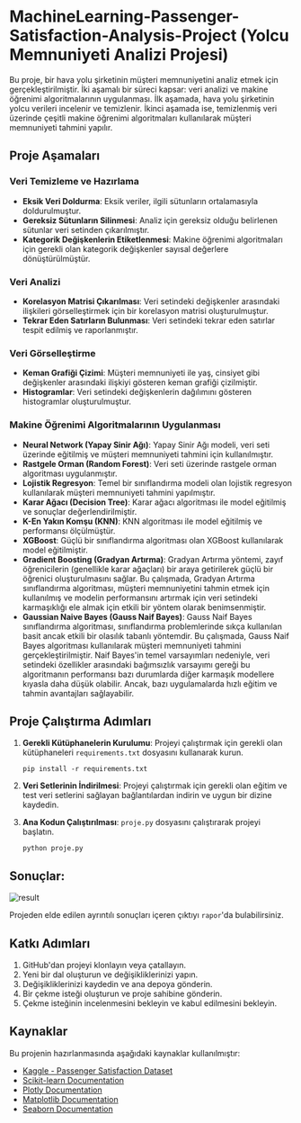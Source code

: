 # MachineLearning-Passenger-Satisfaction-Analysis-Project (Yolcu Memnuniyeti Analizi Projesi)


Bu proje, bir hava yolu şirketinin müşteri memnuniyetini analiz etmek için gerçekleştirilmiştir. İki aşamalı bir süreci kapsar: veri analizi ve makine öğrenimi algoritmalarının uygulanması. İlk aşamada, hava yolu şirketinin yolcu verileri incelenir ve temizlenir. İkinci aşamada ise, temizlenmiş veri üzerinde çeşitli makine öğrenimi algoritmaları kullanılarak müşteri memnuniyeti tahmini yapılır.

## Proje Aşamaları

### Veri Temizleme ve Hazırlama

- **Eksik Veri Doldurma**: Eksik veriler, ilgili sütunların ortalamasıyla doldurulmuştur.
- **Gereksiz Sütunların Silinmesi**: Analiz için gereksiz olduğu belirlenen sütunlar veri setinden çıkarılmıştır.
- **Kategorik Değişkenlerin Etiketlenmesi**: Makine öğrenimi algoritmaları için gerekli olan kategorik değişkenler sayısal değerlere dönüştürülmüştür.

### Veri Analizi

- **Korelasyon Matrisi Çıkarılması**: Veri setindeki değişkenler arasındaki ilişkileri görselleştirmek için bir korelasyon matrisi oluşturulmuştur.
- **Tekrar Eden Satırların Bulunması**: Veri setindeki tekrar eden satırlar tespit edilmiş ve raporlanmıştır.

### Veri Görselleştirme

- **Keman Grafiği Çizimi**: Müşteri memnuniyeti ile yaş, cinsiyet gibi değişkenler arasındaki ilişkiyi gösteren keman grafiği çizilmiştir.
- **Histogramlar**: Veri setindeki değişkenlerin dağılımını gösteren histogramlar oluşturulmuştur.

### Makine Öğrenimi Algoritmalarının Uygulanması

- **Neural Network (Yapay Sinir Ağı)**: Yapay Sinir Ağı modeli, veri seti üzerinde eğitilmiş ve müşteri memnuniyeti tahmini için kullanılmıştır.
- **Rastgele Orman (Random Forest)**: Veri seti üzerinde rastgele orman algoritması uygulanmıştır.
- **Lojistik Regresyon**: Temel bir sınıflandırma modeli olan lojistik regresyon kullanılarak müşteri memnuniyeti tahmini yapılmıştır.
- **Karar Ağacı (Decision Tree)**: Karar ağacı algoritması ile model eğitilmiş ve sonuçlar değerlendirilmiştir.
- **K-En Yakın Komşu (KNN)**: KNN algoritması ile model eğitilmiş ve performansı ölçülmüştür.
- **XGBoost**: Güçlü bir sınıflandırma algoritması olan XGBoost kullanılarak model eğitilmiştir.
- **Gradient Boosting (Gradyan Artırma)**: Gradyan Artırma yöntemi, zayıf öğrenicilerin (genellikle karar ağaçları) bir araya getirilerek güçlü bir öğrenici oluşturulmasını sağlar. Bu çalışmada, Gradyan Artırma sınıflandırma algoritması, müşteri memnuniyetini tahmin etmek için kullanılmış ve modelin performansını artırmak için veri setindeki karmaşıklığı ele almak için etkili bir yöntem olarak benimsenmiştir.
- **Gaussian Naive Bayes (Gauss Naif Bayes)**: Gauss Naif Bayes sınıflandırma algoritması, sınıflandırma problemlerinde sıkça kullanılan basit ancak etkili bir olasılık tabanlı yöntemdir. Bu çalışmada, Gauss Naif Bayes algoritması kullanılarak müşteri memnuniyeti tahmini gerçekleştirilmiştir. Naif Bayes'in temel varsayımları nedeniyle, veri setindeki özellikler arasındaki bağımsızlık varsayımı gereği bu algoritmanın performansı bazı durumlarda diğer karmaşık modellere kıyasla daha düşük olabilir. Ancak, bazı uygulamalarda hızlı eğitim ve tahmin avantajları sağlayabilir.
  
## Proje Çalıştırma Adımları

1. **Gerekli Kütüphanelerin Kurulumu**: Projeyi çalıştırmak için gerekli olan kütüphaneleri `requirements.txt` dosyasını kullanarak kurun.
    ```
    pip install -r requirements.txt
    ```

2. **Veri Setlerinin İndirilmesi**: Projeyi çalıştırmak için gerekli olan eğitim ve test veri setlerini sağlayan bağlantılardan indirin ve uygun bir dizine kaydedin.

3. **Ana Kodun Çalıştırılması**: `proje.py` dosyasını çalıştırarak projeyi başlatın.
    ```
    python proje.py
    ```

## Sonuçlar:
   
![result](https://github.com/SemihGul5/MachineLearning-Passenger-Satisfaction-Analysis-Project/assets/133046330/c673679a-f337-4b03-ae14-948bc5277f6b)

 Projeden elde edilen ayrıntılı sonuçları içeren çıktıyı `rapor`'da bulabilirsiniz.

## Katkı Adımları

1. GitHub'dan projeyi klonlayın veya çatallayın.
2. Yeni bir dal oluşturun ve değişikliklerinizi yapın.
3. Değişikliklerinizi kaydedin ve ana depoya gönderin.
4. Bir çekme isteği oluşturun ve proje sahibine gönderin.
5. Çekme isteğinin incelenmesini bekleyin ve kabul edilmesini bekleyin.

## Kaynaklar

Bu projenin hazırlanmasında aşağıdaki kaynaklar kullanılmıştır:

- [Kaggle - Passenger Satisfaction Dataset](https://www.kaggle.com/datasets/teejmahal20/airline-passenger-satisfaction/data)
- [Scikit-learn Documentation](https://scikit-learn.org/stable/)
- [Plotly Documentation](https://plotly.com/python/)
- [Matplotlib Documentation](https://matplotlib.org/)
- [Seaborn Documentation](https://seaborn.pydata.org/)
